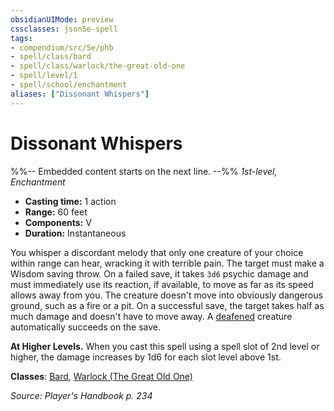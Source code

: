 ```yaml
---
obsidianUIMode: preview
cssclasses: json5e-spell
tags:
- compendium/src/5e/phb
- spell/class/bard
- spell/class/warlock/the-great-old-one
- spell/level/1
- spell/school/enchantment
aliases: ["Dissonant Whispers"]
---
```

# Dissonant Whispers
%%-- Embedded content starts on the next line. --%%
*1st-level, Enchantment*  

- **Casting time:** 1 action
- **Range:** 60 feet
- **Components:** V
- **Duration:** Instantaneous

You whisper a discordant melody that only one creature of your choice within range can hear, wracking it with terrible pain. The target must make a Wisdom saving throw. On a failed save, it takes `3d6` psychic damage and must immediately use its reaction, if available, to move as far as its speed allows away from you. The creature doesn't move into obviously dangerous ground, such as a fire or a pit. On a successful save, the target takes half as much damage and doesn't have to move away. A [deafened](rules/conditions.md#deafened) creature automatically succeeds on the save.

**At Higher Levels.** When you cast this spell using a spell slot of 2nd level or higher, the damage increases by 1d6 for each slot level above 1st.

**Classes**: [Bard](bard.md), [Warlock (The Great Old One)](warlock-the-great-old-one.md)

*Source: Player's Handbook p. 234*